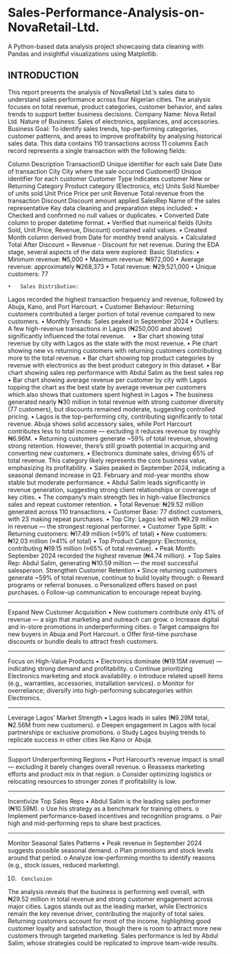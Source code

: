 # Sales-Performance-Analysis-on-NovaRetail-Ltd.
A Python-based data analysis project showcasing data cleaning with Pandas and insightful visualizations using Matplotlib.
## INTRODUCTION
This report presents the analysis of NovaRetail Ltd.’s sales data to understand sales performance across four Nigerian cities.
 The analysis focuses on total revenue, product categories, customer behavior, and sales trends to support better business decisions.
 Company Name: Nova Retail Ltd.
Nature of Business: Sales of electronics, appliances, and accessories.
Business Goal:
To identify sales trends, top-performing categories, customer patterns, and areas to improve profitability by analysing historical sales data.
This data contains 110 transactions across 11 columns
Each record represents a single transaction with the following fields: 

Column                                                                Description
TransactionID                  Unique identifier for each sale
Date                                             Date of transaction
City                                               City where the sale occurred
CustomerID                Unique identifier for each customer
Customer Type        Indicates customer New or Returning
Category                     Product category (Electronics, etc)
Units Sold                               Number of units sold
Unit Price                                   Price per unit
Revenue                  Total revenue from the transaction
Discount                 Discount amount applied
SalesRep                    Name of the sales representative 
Key data cleaning and preparation steps included:
	•	Checked and confirmed no null values or duplicates.
	•	Converted Date column to proper datetime format.
	•	Verified that numerical fields (Units Sold, Unit Price, Revenue, Discount) contained valid values.
	•	Created Month column derived from Date for monthly trend analysis.
	•	Calculated Total After Discount = Revenue - Discount for net revenue.
 During the EDA stage, several aspects of the data were explored:
		Basic Statistics:
	•	Minimum revenue: ₦5,000
	•	Maximum revenue: ₦972,000
	•	Average revenue: approximately ₦268,373
           •        Total revenue:  ₦29,521,000
            •        Unique customers:  77

	•	Sales Distribution:
Lagos recorded the highest transaction frequency and revenue, followed by Abuja, Kano, and Port Harcourt.
	•	Customer Behaviour:
Returning customers contributed a larger portion of total revenue compared to new customers.
	•	Monthly Trends:
         Sales peaked in September 2024
	•	Outliers:
A few high-revenue transactions in Lagos (₦250,000 and above) significantly influenced the total revenue.
 •  Bar chart showing total revenue by city with  Lagos as the state with the most revenue.
• Pie chart showing new vs returning customers with returning customers contributing more to the total revenue.
• Bar chart showing top product categories by revenue with electronics as the best product category in this dataset.
 • Bar chart showing sales rep performance with Abdul Salim as the best sales rep
•  Bar chart showing average revenue per customer by city with Lagos topping the chart as the best state by average revenue per customers which also shows that customers spent highest in Lagos
•   The business generated nearly ₦30 million in total revenue with strong customer diversity (77 customers), but discounts remained moderate, suggesting controlled pricing.
•   Lagos is the top-performing city, contributing significantly to total revenue. Abuja shows solid accessory sales, while Port Harcourt contributes less to total income — excluding it reduces revenue by roughly ₦6.96M.
•  Returning customers generate ~59% of total revenue, showing strong retention. However, there’s still growth potential in acquiring and converting new customers.
•  Electronics dominate sales, driving 65% of total revenue. This category likely represents the core business value, emphasizing its profitability.
•  Sales peaked in September 2024, indicating a seasonal demand increase in Q3. February and mid-year months show stable but moderate performance.
•  Abdul Salim leads significantly in revenue generation, suggesting strong client relationships or coverage of key cities.
•  The company’s main strength lies in high-value Electronics sales and repeat customer retention.
 • Total Revenue: ₦29.52 million generated across 110 transactions.
•  Customer Base: 77 distinct customers, with 23 making repeat purchases.
• Top City: Lagos led with ₦9.29 million in revenue — the strongest regional performer.
•  Customer Type Split:
•	Returning customers: ₦17.49 million (≈59% of total)
•	New customers: ₦12.03 million (≈41% of total)
•  Top Product Category: Electronics, contributing ₦19.15 million (≈65% of total revenue).
•  Peak Month: September 2024 recorded the highest revenue (₦4.74 million).
•  Top Sales Rep: Abdul Salim, generating ₦10.59 million — the most successful salesperson.
Strengthen Customer Retention
•	Since returning customers generate ~59% of total revenue, continue to build loyalty through:
o	Reward programs or referral bonuses.
o	Personalized offers based on past purchases.
o	Follow-up communication to encourage repeat buying.
________________________________________
 Expand New Customer Acquisition
•	New customers contribute only 41% of revenue — a sign that marketing and outreach can grow.
o	Increase digital and in-store promotions in underperforming cities.
o	Target campaigns for new buyers in Abuja and Port Harcourt.
o	Offer first-time purchase discounts or bundle deals to attract fresh customers.
________________________________________
 Focus on High-Value Products
•	Electronics dominate (₦19.15M revenue) — indicating strong demand and profitability.
o	Continue prioritizing Electronics marketing and stock availability.
o	Introduce related upsell items (e.g., warranties, accessories, installation services).
o	Monitor for overreliance; diversify into high-performing subcategories within Electronics.
________________________________________
 Leverage Lagos’ Market Strength
•	Lagos leads in sales (₦9.29M total, ₦2.56M from new customers).
o	Deepen engagement in Lagos with local partnerships or exclusive promotions.
o	Study Lagos buying trends to replicate success in other cities like Kano or Abuja.
________________________________________
 Support Underperforming Regions
•	Port Harcourt’s revenue impact is small — excluding it barely changes overall revenue.
o	Reassess marketing efforts and product mix in that region.
o	Consider optimizing logistics or relocating resources to stronger zones if profitability is low.
________________________________________
 Incentivize Top Sales Reps
•	Abdul Salim is the leading sales performer (₦10.59M).
o	Use his strategy as a benchmark for training others.
o	Implement performance-based incentives and recognition programs.
o	Pair high and mid-performing reps to share best practices.
________________________________________
Monitor Seasonal Sales Patterns
•	Peak revenue in September 2024 suggests possible seasonal demand.
o	Plan promotions and stock levels around that period.
o	Analyze low-performing months to identify reasons (e.g., stock issues, reduced marketing).

10.      Conclusion

The analysis reveals that the business is performing well overall, with ₦29.52 million in total revenue and strong customer engagement across major cities. Lagos stands out as the leading market, while Electronics remain the key revenue driver, contributing the majority of total sales.
Returning customers account for most of the income, highlighting good customer loyalty and satisfaction, though there is room to attract more new customers through targeted marketing. Sales performance is led by Abdul Salim, whose strategies could be replicated to improve team-wide results.




